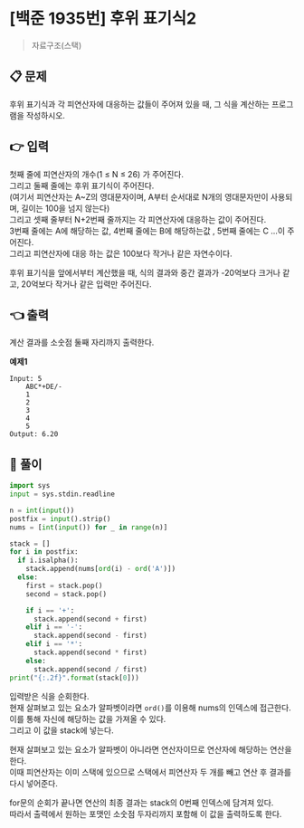 # [백준 1935번] 후위 표기식2

> 자료구조(스택)

## 📋 문제

후위 표기식과 각 피연산자에 대응하는 값들이 주어져 있을 때, 그 식을 계산하는 프로그램을 작성하시오.

## 👉 입력

첫째 줄에 피연산자의 개수(1 ≤ N ≤ 26) 가 주어진다.  
그리고 둘째 줄에는 후위 표기식이 주어진다.  
(여기서 피연산자는 A~Z의 영대문자이며, A부터 순서대로 N개의 영대문자만이 사용되며, 길이는 100을 넘지 않는다)  
그리고 셋째 줄부터 N+2번째 줄까지는 각 피연산자에 대응하는 값이 주어진다.  
3번째 줄에는 A에 해당하는 값, 4번째 줄에는 B에 해당하는값 , 5번째 줄에는 C ...이 주어진다.  
그리고 피연산자에 대응 하는 값은 100보다 작거나 같은 자연수이다.

후위 표기식을 앞에서부터 계산했을 때, 식의 결과와 중간 결과가 -20억보다 크거나 같고, 20억보다 작거나 같은 입력만 주어진다.

## 👈 출력

계산 결과를 소숫점 둘째 자리까지 출력한다.

**예제1**

```
Input: 5
    ABC*+DE/-
    1
    2
    3
    4
    5
Output: 6.20
```

## 📝 풀이

```python
import sys
input = sys.stdin.readline

n = int(input())
postfix = input().strip()
nums = [int(input()) for _ in range(n)]

stack = []
for i in postfix:
  if i.isalpha():
    stack.append(nums[ord(i) - ord('A')])
  else:
    first = stack.pop()
    second = stack.pop()

    if i == '+':
      stack.append(second + first)
    elif i == '-':
      stack.append(second - first)
    elif i == '*':
      stack.append(second * first)
    else:
      stack.append(second / first)
print("{:.2f}".format(stack[0]))
```

입력받은 식을 순회한다.  
현재 살펴보고 있는 요소가 알파벳이라면 `ord()`를 이용해 nums의 인덱스에 접근한다.  
이를 통해 자신에 해당하는 값을 가져올 수 있다.  
그리고 이 값을 stack에 넣는다.

현재 살펴보고 있는 요소가 알파벳이 아니라면 연산자이므로 연산자에 해당하는 연산을 한다.  
이때 피연산자는 이미 스택에 있으므로 스택에서 피연산자 두 개를 빼고 연산 후 결과를 다시 넣어준다.

for문의 순회가 끝나면 연산의 최종 결과는 stack의 0번째 인덱스에 담겨져 있다.  
따라서 출력에서 원하는 포맷인 소숫점 두자리까지 포함해 이 값을 출력하도록 한다.
